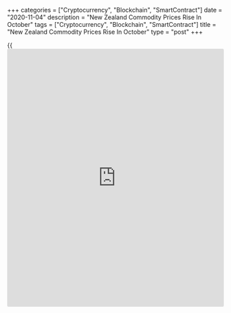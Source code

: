 +++
categories = ["Cryptocurrency", "Blockchain", "SmartContract"]
date = "2020-11-04"
description = "New Zealand Commodity Prices Rise In October"
tags = ["Cryptocurrency", "Blockchain", "SmartContract"]
title = "New Zealand Commodity Prices Rise In October"
type = "post"
+++

{{<iframe id="large-banner" src="https://www.bounty.group/#slide=23.0" width="100%" height="600" scrolling="no" style="border: 0px solid rgb(216, 221, 230); border-radius: 3px;">}}

New Zealand commodity prices increased for the first time in three
months in October, data from the ANZ bank showed on Tuesday.

The world commodity price index rose 1.9 percent monthly in October,
after a decrease of 0.2 percent in September.

On a year-on-year basis, commodity prices fell 2.3 percent in October,
following a 3.0 percent decline in the previous month.

In local currency [terms](https://www.fintechee.com/terms/), the commodity price index rose 2.5 percent
monthly and fell 5.6 percent from the same period last year.

Data showed that global shipping costs eased and the Baltic Dry index
fell in October, while dairy prices rose.

The meat and fiber index fell 1.7 percent in October, while the
horticulture index, the forestry index and aluminum prices increased.

For comments and feedback [contact](https://www.playgroundfx.com/contact/): editorial@rtt[news](https://www.letsplayfx.com/blog/forex-news-website/).com

[Economic News][1]

 **What parts of the world are seeing the best (and worst) economic
performances lately? Click[here][2] to check out our [Econ Scorecard][2]
and find out! See up-to-the-moment [ranking](https://www.playgroundfx.com/blog/crypto-exchange-ranking/)s for the best and worst
performers in [GDP][3], [unemployment rate][4], [inflation][2] and much
more.**

   1. www.rtt[news](https://www.letsplayfx.com/blog/forex-news-website/).com/Content/EconomicNews.aspx
   2. www.rtt[news](https://www.letsplayfx.com/blog/forex-news-website/).com/economic-scorecard/world-rank/CPI/highest-performance.aspx
   3. www.rtt[news](https://www.letsplayfx.com/blog/forex-news-website/).com/economic-scorecard/world-rank/GDP/highest-performance.aspx
   4. www.rtt[news](https://www.letsplayfx.com/blog/forex-news-website/).com/economic-scorecard/world-rank/unemployment-rate/lowest-performance.aspx